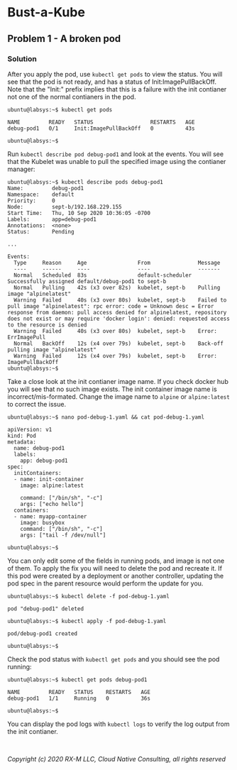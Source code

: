 # Bust-a-Kube


## Problem 1 - A broken pod

### Solution

After you apply the pod, use `kubectl get pods` to view the status. You will see that the pod is not ready, 
and has a status of Init:ImagePullBackOff. Note that the "Init:" prefix implies that this is a failure with 
the init contianer not one of the normal contianers in the pod.

```
ubuntu@labsys:~$ kubectl get pods

NAME         READY   STATUS                  RESTARTS   AGE
debug-pod1   0/1     Init:ImagePullBackOff   0          43s

ubuntu@labsys:~$
```

Run `kubectl describe pod debug-pod1` and look at the events. You will see that the Kubelet was unable to pull 
the specified image using the contianer manager:

```
ubuntu@labsys:~$ kubectl describe pods debug-pod1
Name:         debug-pod1
Namespace:    default
Priority:     0
Node:         sept-b/192.168.229.155
Start Time:   Thu, 10 Sep 2020 10:36:05 -0700
Labels:       app=debug-pod1
Annotations:  <none>
Status:       Pending

...

Events:
  Type     Reason     Age                From               Message
  ----     ------     ----               ----               -------
  Normal   Scheduled  83s                default-scheduler  Successfully assigned default/debug-pod1 to sept-b
  Normal   Pulling    42s (x3 over 82s)  kubelet, sept-b    Pulling image "alpinelatest"
  Warning  Failed     40s (x3 over 80s)  kubelet, sept-b    Failed to pull image "alpinelatest": rpc error: code = Unknown desc = Error response from daemon: pull access denied for alpinelatest, repository does not exist or may require 'docker login': denied: requested access to the resource is denied
  Warning  Failed     40s (x3 over 80s)  kubelet, sept-b    Error: ErrImagePull
  Normal   BackOff    12s (x4 over 79s)  kubelet, sept-b    Back-off pulling image "alpinelatest"
  Warning  Failed     12s (x4 over 79s)  kubelet, sept-b    Error: ImagePullBackOff
ubuntu@labsys:~$
```

Take a close look at the init contianer image name. If you check docker hub you will see that no such image exists. The init 
container image name is incorrect/mis-formated. Change the image name to `alpine` or `alpine:latest` to correct the issue. 

```
ubuntu@labsys:~$ nano pod-debug-1.yaml && cat pod-debug-1.yaml

apiVersion: v1
kind: Pod
metadata:
  name: debug-pod1
  labels:
    app: debug-pod1
spec:
  initContainers:
  - name: init-container
    image: alpine:latest 

    command: ["/bin/sh", "-c"]
    args: ["echo hello"]
  containers:
  - name: myapp-container
    image: busybox
    command: ["/bin/sh", "-c"]
    args: ["tail -f /dev/null"]

ubuntu@labsys:~$
```

You can only edit some of the fields in running pods, and image is not one of them. To apply the fix you will need to 
delete the pod and recreate it. If this pod were created by a deployment or another controller, updating the pod spec 
in the parent resource would perform the update for you.

```
ubuntu@labsys:~$ kubectl delete -f pod-debug-1.yaml

pod "debug-pod1" deleted

ubuntu@labsys:~$ kubectl apply -f pod-debug-1.yaml

pod/debug-pod1 created

ubuntu@labsys:~$
```

Check the pod status with `kubectl get pods` and you should see the pod running:

```
ubuntu@labsys:~$ kubectl get pods debug-pod1

NAME         READY   STATUS    RESTARTS   AGE
debug-pod1   1/1     Running   0          36s

ubuntu@labsys:~$
```

You can display the pod logs with `kubectl logs` to verify the log output from the init contianer.


<br>

_Copyright (c) 2020 RX-M LLC, Cloud Native Consulting, all rights reserved_

[RX-M LLC]: https://rx-m.io/rxm-cnc.svg "RX-M LLC"
